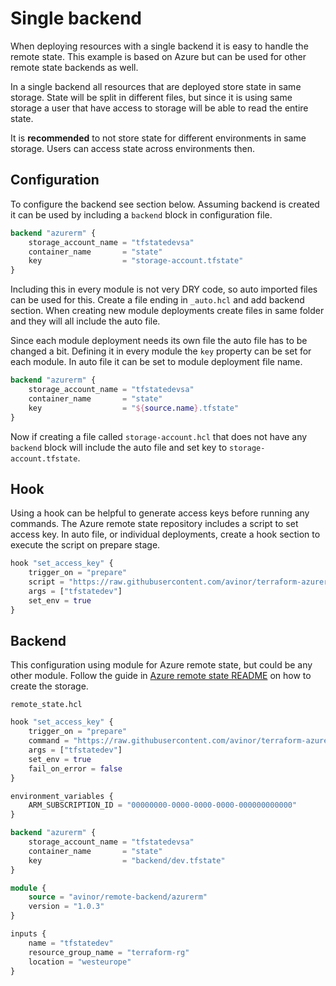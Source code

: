 # Single backend

When deploying resources with a single backend it is easy to handle the remote state. This example is based on Azure but can be used for other remote state backends as well.

In a single backend all resources that are deployed store state in same storage. State will be split in different files, but since it is using same storage a user that have access to storage will be able to read the entire state.

It is **recommended** to not store state for different environments in same storage. Users can access state across environments then.

## Configuration

To configure the backend see section below. Assuming backend is created it can be used by including a `backend` block in configuration file.

```terraform
backend "azurerm" {
    storage_account_name = "tfstatedevsa"
    container_name       = "state"
    key                  = "storage-account.tfstate"
}
```

Including this in every module is not very DRY code, so auto imported files can be used for this. Create a file ending in `_auto.hcl` and add backend section. When creating new module deployments create files in same folder and they will all include the auto file.

Since each module deployment needs its own file the auto file has to be changed a bit. Defining it in every module the `key` property can be set for each module. In auto file it can be set to module deployment file name.

```terraform
backend "azurerm" {
    storage_account_name = "tfstatedevsa"
    container_name       = "state"
    key                  = "${source.name}.tfstate"
}
```

Now if creating a file called `storage-account.hcl` that does not have any `backend` block will include the auto file and set key to `storage-account.tfstate`.

## Hook

Using a hook can be helpful to generate access keys before running any commands. The Azure remote state repository includes a script to set access key. In auto file, or individual deployments, create a hook section to execute the script on prepare stage.

```terraform
hook "set_access_key" {
    trigger_on = "prepare"
    script = "https://raw.githubusercontent.com/avinor/terraform-azurerm-remote-backend/master/set-access-keys.sh"
    args = ["tfstatedev"]
    set_env = true
}
```

## Backend

This configuration using module for Azure remote state, but could be any other module. Follow the guide in [Azure remote state README](https://github.com/avinor/terraform-azurerm-remote-backend/blob/master/README.md) on how to create the storage.

`remote_state.hcl`

```terraform
hook "set_access_key" {
    trigger_on = "prepare"
    command = "https://raw.githubusercontent.com/avinor/terraform-azurerm-remote-backend/master/set-access-keys.sh"
    args = ["tfstatedev"]
    set_env = true
    fail_on_error = false
}

environment_variables {
    ARM_SUBSCRIPTION_ID = "00000000-0000-0000-0000-000000000000"
}

backend "azurerm" {
    storage_account_name = "tfstatedevsa"
    container_name       = "state"
    key                  = "backend/dev.tfstate"
}

module {
    source = "avinor/remote-backend/azurerm"
    version = "1.0.3"
}

inputs {
    name = "tfstatedev"
    resource_group_name = "terraform-rg"
    location = "westeurope"
}
```
